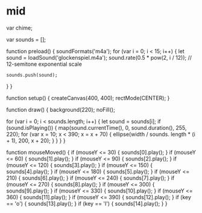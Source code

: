 # mid

var chime;

var sounds = [];

function preload() {
  soundFormats('m4a');
  for (var i = 0; i < 15; i++) {
    let sound = loadSound('glockenspiel.m4a');
    sound.rate(0.5 * pow(2, i / 12)); // 12-semitone exponential scale

    sounds.push(sound);
  }
}

function setup() {
  createCanvas(400, 400);
  rectMode(CENTER);
}

function draw() {
  background(220);
  noFill();

  for (var i = 0; i < sounds.length; i++) {
    let sound = sounds[i];
    if (sound.isPlaying()) {
      map(sound.currentTime(), 0, sound.duration(), 255, 220);
      for (var x = 10; x < 390; x = x + 70) {
      ellipse(width / sounds. length * (i + 1), 200, x + 20);
      }
    }
  }
}

function mouseMoved() {
  if (mouseY <= 30) {
    sounds[0].play();
  }
  if (mouseY <= 60) {
    sounds[1].play();
  }
  if (mouseY <= 90) {
    sounds[2].play();
  }
  if (mouseY <= 120) {
    sounds[3].play();
  }
  if (mouseY <= 150) {
    sounds[4].play();
  }
  if (mouseY <= 180) {
    sounds[5].play();
  }
  if (mouseY <= 210) {
    sounds[6].play();
  }
  if (mouseY <= 240) {
    sounds[7].play();
  }
  if (mouseY <= 270) {
    sounds[8].play();
  }
  if (mouseY <= 300) {
    sounds[9].play();
  }
  if (mouseY <= 330) {
    sounds[10].play();
  }
  if (mouseY <= 360) {
    sounds[11].play();
  }
  if (mouseY <= 390) {
    sounds[12].play();
  }
  if (key == 'o') {
    sounds[13].play();
  }
  if (key == 'l') {
    sounds[14].play();
  }
}
